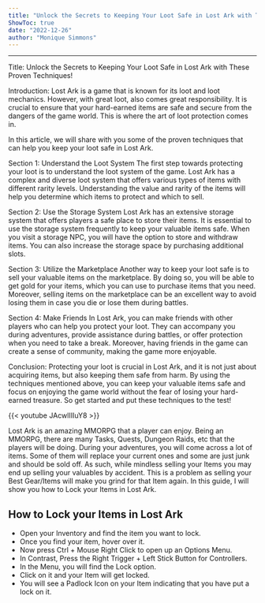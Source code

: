 ```yaml
---
title: "Unlock the Secrets to Keeping Your Loot Safe in Lost Ark with These Proven Techniques!"
ShowToc: true 
date: "2022-12-26"
author: "Monique Simmons"
---
```

*****
Title: Unlock the Secrets to Keeping Your Loot Safe in Lost Ark with These Proven Techniques!

Introduction:
Lost Ark is a game that is known for its loot and loot mechanics. However, with great loot, also comes great responsibility. It is crucial to ensure that your hard-earned items are safe and secure from the dangers of the game world. This is where the art of loot protection comes in.

In this article, we will share with you some of the proven techniques that can help you keep your loot safe in Lost Ark.

Section 1: Understand the Loot System
The first step towards protecting your loot is to understand the loot system of the game. Lost Ark has a complex and diverse loot system that offers various types of items with different rarity levels. Understanding the value and rarity of the items will help you determine which items to protect and which to sell.

Section 2: Use the Storage System
Lost Ark has an extensive storage system that offers players a safe place to store their items. It is essential to use the storage system frequently to keep your valuable items safe. When you visit a storage NPC, you will have the option to store and withdraw items. You can also increase the storage space by purchasing additional slots.

Section 3: Utilize the Marketplace
Another way to keep your loot safe is to sell your valuable items on the marketplace. By doing so, you will be able to get gold for your items, which you can use to purchase items that you need. Moreover, selling items on the marketplace can be an excellent way to avoid losing them in case you die or lose them during battles.

Section 4: Make Friends
In Lost Ark, you can make friends with other players who can help you protect your loot. They can accompany you during adventures, provide assistance during battles, or offer protection when you need to take a break. Moreover, having friends in the game can create a sense of community, making the game more enjoyable.

Conclusion:
Protecting your loot is crucial in Lost Ark, and it is not just about acquiring items, but also keeping them safe from harm. By using the techniques mentioned above, you can keep your valuable items safe and focus on enjoying the game world without the fear of losing your hard-earned treasure. So get started and put these techniques to the test!

{{< youtube JAcwlIIIuY8 >}} 



Lost Ark is an amazing MMORPG that a player can enjoy. Being an MMORPG, there are many Tasks, Quests, Dungeon Raids, etc that the players will be doing. During your adventures, you will come across a lot of items. Some of them will replace your current ones and some are just junk and should be sold off. As such, while mindless selling your Items you may end up selling your valuables by accident. This is a problem as selling your Best Gear/Items will make you grind for that Item again. In this guide, I will show you how to Lock your Items in Lost Ark.
 
## How to Lock your Items in Lost Ark
 
- Open your Inventory and find the item you want to lock.
 - Once you find your item, hover over it.
 - Now press Ctrl + Mouse Right Click to open up an Options Menu.
 - In Contrast, Press the Right Trigger + Left Stick Button for Controllers.
 - In the Menu, you will find the Lock option.
 - Click on it and your Item will get locked.
 - You will see a Padlock Icon on your Item indicating that you have put a lock on it.






